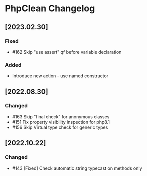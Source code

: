 <!-- Keep a Changelog guide -> https://keepachangelog.com -->

# PhpClean Changelog
## [2023.02.30]
### Fixed
 - #162 Skip "use assert" qf before variable declaration
### Added
 - Introduce new action - use named constructor

## [2022.08.30]
### Changed
 - #163 Skip "final check" for anonymous classes
 - #151 Fix property visibility inspection for php8.1
 - #156 Skip Virtual type check for generic types

## [2022.10.22]
### Changed
- #143 [Fixed] Check automatic string typecast on methods only

